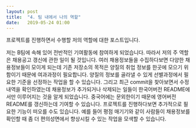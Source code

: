 ```yaml
---
layout: post
title:  "4. 팀 내에서 나의 역할"
date:   2019-05-24 01:00
---
```

프로젝트를 진행하면서 수행할 저의 역할에 대한 포스트입니다.

저는 B팀에 속해 있어 전반적인 기여활동에 참여하게 되었습니다.
따라서 저의 주 역할은 채용공고 갱신에 관한 일이 될 것입니다.
여러 채용정보들을 수집하다보면 다양한 채용정보들이 모이게 되는데
기존 저장소의 목적은 양질의 취업 정보를 한곳에 모으기 위함이기 때문에
여과과정이 필요합니다. 양질의 정보를 골라낼 수 있게 선별과정에서 필요한 기준을 선정하는
작업을 할 수 있습니다. 그리고 최근 commit을 찾아보면서 수정내역을 확인하였는데 
채용정보가 추가되거나 삭제되는 일들이 한국어버전 README에서만 이루어지는 것을 알게
되었습니다. 중국어에는 문외한이기 때문에 영어버전 README를 갱신하는데 
기여할 수 있습니다. 프로젝트를 진행하다보면 추가적으로 필요한 기능이 떠오를 수도 있습니다. 예를 들어 평점 매기기와 같이 사람들이 채용정보를 확인할 때 좀 더 편의성면에서
향상시킬 수 있는 작업을 모색할 수 있습니다.
